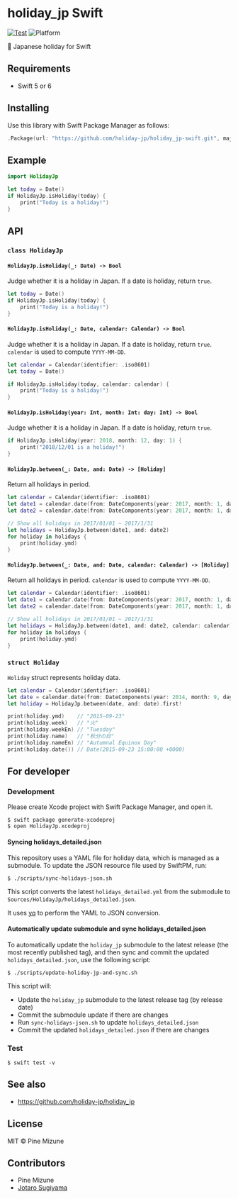 # holiday_jp Swift

[![Test](https://github.com/holiday-jp/holiday_jp-swift/actions/workflows/test.yml/badge.svg)](https://github.com/holiday-jp/holiday_jp-swift/actions/workflows/test.yml)
![Platform](https://img.shields.io/cocoapods/p/HolidayJp.svg?style=shield)

:crossed_flags: Japanese holiday for Swift

## Requirements

- Swift 5 or 6

## Installing
Use this library with Swift Package Manager as follows:

```swift
.Package(url: "https://github.com/holiday-jp/holiday_jp-swift.git", majorVersion: 0, minor: 1),
```

## Example

```swift
import HolidayJp

let today = Date()
if HolidayJp.isHoliday(today) {
    print("Today is a holiday!")
}
```

## API
### `class HolidayJp`
#### `HolidayJp.isHoliday(_: Date) -> Bool`

Judge whether it is a holiday in Japan. If a date is holiday, return `true`.

```swift
let today = Date()
if HolidayJp.isHoliday(today) {
    print("Today is a holiday!")
}
```

#### `HolidayJp.isHoliday(_: Date, calendar: Calendar) -> Bool`

Judge whether it is a holiday in Japan. If a date is holiday, return `true`.
`calendar` is used to compute `YYYY-MM-DD`.

```swift
let calendar = Calendar(identifier: .iso8601)
let today = Date()

if HolidayJp.isHoliday(today, calendar: calendar) {
    print("Today is a holiday!")
}
```

#### `HolidayJp.isHoliday(year: Int, month: Int: day: Int) -> Bool`

Judge whether it is a holiday in Japan. If a date is holiday, return `true`.

```swift
if HolidayJp.isHoliday(year: 2018, month: 12, day: 1) {
    print("2018/12/01 is a holiday!")
}
```


#### `HolidayJp.between(_: Date, and: Date) -> [Holiday]`

Return all holidays in period.

```swift
let calendar = Calendar(identifier: .iso8601)
let date1 = calendar.date(from: DateComponents(year: 2017, month: 1, day: 1))!
let date2 = calendar.date(from: DateComponents(year: 2017, month: 1, day: 31))!

// Show all holidays in 2017/01/01 ~ 2017/1/31
let holidays = HolidayJp.between(date1, and: date2)
for holiday in holidays {
    print(holiday.ymd)
}
```

#### `HolidayJp.between(_: Date, and: Date, calendar: Calendar) -> [Holiday]`

Return all holidays in period.
`calendar` is used to compute `YYYY-MM-DD`.

```swift
let calendar = Calendar(identifier: .iso8601)
let date1 = calendar.date(from: DateComponents(year: 2017, month: 1, day: 1))!
let date2 = calendar.date(from: DateComponents(year: 2017, month: 1, day: 31))!

// Show all holidays in 2017/01/01 ~ 2017/1/31
let holidays = HolidayJp.between(date1, and: date2, calendar: calendar)
for holiday in holidays {
    print(holiday.ymd)
}
```

### `struct Holiday`
`Holiday` struct represents holiday data.

```swift
let calendar = Calendar(identifier: .iso8601)
let date = calendar.date(from: DateComponents(year: 2014, month: 9, day: 23))!
let holiday = HolidayJp.between(date, and: date).first!

print(holiday.ymd)    // "2015-09-23"
print(holiday.week)   // "火"
print(holiday.weekEn) // "Tuesday"
print(holiday.name)   // "秋分の日"
print(holiday.nameEn) // "Autumnal Equinox Day"
print(holiday.date()) // Date(2015-09-23 15:00:00 +0000)
```

## For developer
### Development
Please create Xcode project with Swift Package Manager, and open it.

```
$ swift package generate-xcodeproj
$ open HolidayJp.xcodeproj
```

#### Syncing holidays_detailed.json
This repository uses a YAML file for holiday data, which is managed as a submodule. To update the JSON resource file used by SwiftPM, run:

```
$ ./scripts/sync-holidays-json.sh
```

This script converts the latest `holidays_detailed.yml` from the submodule to `Sources/HolidayJp/holidays_detailed.json`.

It uses [yq](https://github.com/mikefarah/yq) to perform the YAML to JSON conversion.

#### Automatically update submodule and sync holidays_detailed.json
To automatically update the `holiday_jp` submodule to the latest release (the most recently published tag), and then sync and commit the updated `holidays_detailed.json`, use the following script:

```
$ ./scripts/update-holiday-jp-and-sync.sh
```

This script will:
- Update the `holiday_jp` submodule to the latest release tag (by release date)
- Commit the submodule update if there are changes
- Run `sync-holidays-json.sh` to update `holidays_detailed.json`
- Commit the updated `holidays_detailed.json` if there are changes

### Test

```
$ swift test -v
```

## See also
- https://github.com/holiday-jp/holiday_jp

## License
MIT &copy; Pine Mizune

## Contributors
- Pine Mizune
- [Jotaro Sugiyama](https://github.com/sugijotaro)
